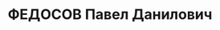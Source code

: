 ---
title: ФЕДОСОВ Павел Данилович
description: 14 янв 1895, с.Хрипівка,Городнянського р-ну, Чернігівської обл.
---